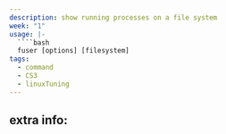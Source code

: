 ```yaml
---
description: show running processes on a file system
week: "1"
usage: |-
  ````bash 
  fuser [options] [filesystem]
tags:
  - command
  - CS3
  - linuxTuning
---
```

## extra info:

